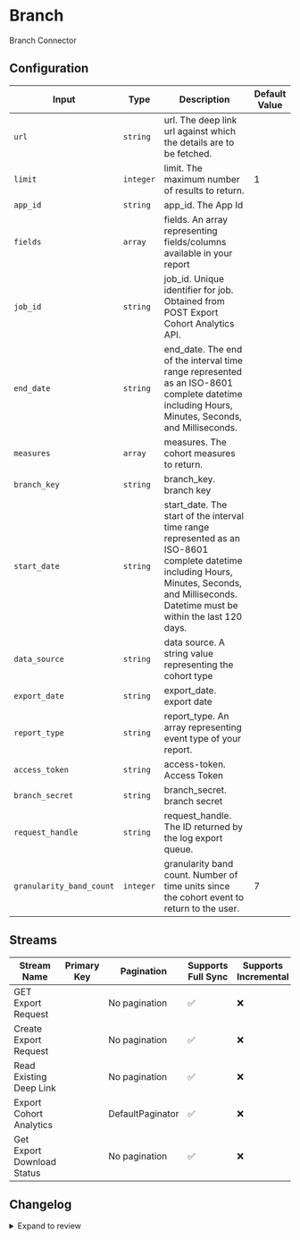 # Branch
Branch Connector

## Configuration

| Input | Type | Description | Default Value |
|-------|------|-------------|---------------|
| `url` | `string` | url.  The deep link url against which the details are to be fetched. |  |
| `limit` | `integer` | limit. The maximum number of results to return. | 1 |
| `app_id` | `string` | app_id. The App Id |  |
| `fields` | `array` | fields. An array representing fields/columns available in your report |  |
| `job_id` | `string` | job_id. Unique identifier for job. Obtained from POST Export Cohort Analytics API. |  |
| `end_date` | `string` | end_date. The end of the interval time range represented as an ISO-8601 complete datetime including Hours, Minutes, Seconds, and Milliseconds. |  |
| `measures` | `array` | measures. The cohort measures to return. |  |
| `branch_key` | `string` | branch_key. branch key |  |
| `start_date` | `string` | start_date. The start of the interval time range represented as an ISO-8601 complete datetime including Hours, Minutes, Seconds, and Milliseconds. Datetime must be within the last 120 days. |  |
| `data_source` | `string` | data source. A string value representing the cohort type |  |
| `export_date` | `string` | export_date. export date |  |
| `report_type` | `string` | report_type. An array representing event type of your report. |  |
| `access_token` | `string` | access-token. Access Token  |  |
| `branch_secret` | `string` | branch_secret. branch secret |  |
| `request_handle` | `string` | request_handle. The ID returned by the log export queue. |  |
| `granularity_band_count` | `integer` | granularity band count. Number of time units since the cohort event to return to the user. | 7 |

## Streams
| Stream Name | Primary Key | Pagination | Supports Full Sync | Supports Incremental |
|-------------|-------------|------------|---------------------|----------------------|
| GET Export Request |  | No pagination | ✅ |  ❌  |
| Create Export Request |  | No pagination | ✅ |  ❌  |
| Read Existing Deep Link |  | No pagination | ✅ |  ❌  |
| Export Cohort Analytics |  | DefaultPaginator | ✅ |  ❌  |
| Get Export Download Status |  | No pagination | ✅ |  ❌  |

## Changelog

<details>
  <summary>Expand to review</summary>

| Version          | Date              | Pull Request | Subject        |
|------------------|-------------------|--------------|----------------|
| 0.0.1 | 2024-10-11 | | Initial release by [@itsxdamdam](https://github.com/itsxdamdam) via Connector Builder |

</details>
